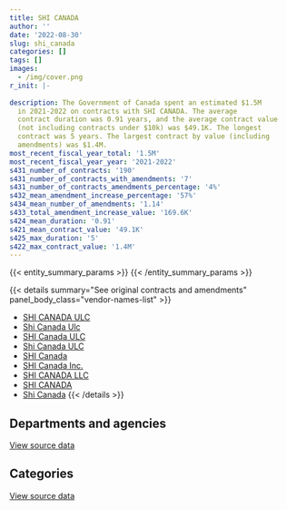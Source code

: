 ```yaml
---
title: SHI CANADA
author: ''
date: '2022-08-30'
slug: shi_canada
categories: []
tags: []
images:
  - /img/cover.png
r_init: |-
  
description: The Government of Canada spent an estimated $1.5M
  in 2021-2022 on contracts with SHI CANADA. The average
  contract duration was 0.91 years, and the average contract value
  (not including contracts under $10k) was $49.1K. The longest
  contract was 5 years. The largest contract by value (including
  amendments) was $1.4M.
most_recent_fiscal_year_total: '1.5M'
most_recent_fiscal_year_year: '2021-2022'
s431_number_of_contracts: '190'
s431_number_of_contracts_with_amendments: '7'
s431_number_of_contracts_amendments_percentage: '4%'
s432_mean_amendment_increase_percentage: '57%'
s434_mean_number_of_amendments: '1.14'
s433_total_amendment_increase_value: '169.6K'
s424_mean_duration: '0.91'
s421_mean_contract_value: '49.1K'
s425_max_duration: '5'
s422_max_contract_value: '1.4M'
---
```


<script src="/rmarkdown-libs/htmlwidgets/htmlwidgets.js"></script>
<link href="/rmarkdown-libs/datatables-css/datatables-crosstalk.css" rel="stylesheet" />
<script src="/rmarkdown-libs/datatables-binding/datatables.js"></script>
<script src="/rmarkdown-libs/jquery/jquery-3.6.0.min.js"></script>
<link href="/rmarkdown-libs/dt-core-bootstrap/css/dataTables.bootstrap.min.css" rel="stylesheet" />
<link href="/rmarkdown-libs/dt-core-bootstrap/css/dataTables.bootstrap.extra.css" rel="stylesheet" />
<script src="/rmarkdown-libs/dt-core-bootstrap/js/jquery.dataTables.min.js"></script>
<script src="/rmarkdown-libs/dt-core-bootstrap/js/dataTables.bootstrap.min.js"></script>
<link href="/rmarkdown-libs/crosstalk/css/crosstalk.min.css" rel="stylesheet" />
<script src="/rmarkdown-libs/crosstalk/js/crosstalk.min.js"></script>
<script src="/rmarkdown-libs/htmlwidgets/htmlwidgets.js"></script>
<link href="/rmarkdown-libs/datatables-css/datatables-crosstalk.css" rel="stylesheet" />
<script src="/rmarkdown-libs/datatables-binding/datatables.js"></script>
<script src="/rmarkdown-libs/jquery/jquery-3.6.0.min.js"></script>
<link href="/rmarkdown-libs/dt-core-bootstrap/css/dataTables.bootstrap.min.css" rel="stylesheet" />
<link href="/rmarkdown-libs/dt-core-bootstrap/css/dataTables.bootstrap.extra.css" rel="stylesheet" />
<script src="/rmarkdown-libs/dt-core-bootstrap/js/jquery.dataTables.min.js"></script>
<script src="/rmarkdown-libs/dt-core-bootstrap/js/dataTables.bootstrap.min.js"></script>
<link href="/rmarkdown-libs/crosstalk/css/crosstalk.min.css" rel="stylesheet" />
<script src="/rmarkdown-libs/crosstalk/js/crosstalk.min.js"></script>

{{< entity_summary_params >}}
{{< /entity_summary_params >}}

{{< details summary="See original contracts and amendments" panel_body_class="vendor-names-list" >}}
- [SHI CANADA ULC](https://search.open.canada.ca/en/ct/?sort=contract_value_f%20desc&page=1&search_text=%22SHI%20CANADA%20ULC%22)
- [Shi Canada Ulc](https://search.open.canada.ca/en/ct/?sort=contract_value_f%20desc&page=1&search_text=%22Shi%20Canada%20Ulc%22)
- [SHI Canada ULC](https://search.open.canada.ca/en/ct/?sort=contract_value_f%20desc&page=1&search_text=%22SHI%20Canada%20ULC%22)
- [Shi Canada ULC](https://search.open.canada.ca/en/ct/?sort=contract_value_f%20desc&page=1&search_text=%22Shi%20Canada%20ULC%22)
- [SHI Canada](https://search.open.canada.ca/en/ct/?sort=contract_value_f%20desc&page=1&search_text=%22SHI%20Canada%22)
- [SHI Canada Inc.](https://search.open.canada.ca/en/ct/?sort=contract_value_f%20desc&page=1&search_text=%22SHI%20Canada%20Inc.%22)
- [SHI CANADA LLC](https://search.open.canada.ca/en/ct/?sort=contract_value_f%20desc&page=1&search_text=%22SHI%20CANADA%20LLC%22)
- [SHI CANADA](https://search.open.canada.ca/en/ct/?sort=contract_value_f%20desc&page=1&search_text=%22SHI%20CANADA%22)
- [Shi Canada](https://search.open.canada.ca/en/ct/?sort=contract_value_f%20desc&page=1&search_text=%22Shi%20Canada%22)
{{< /details >}}

## Departments and agencies

<div id="htmlwidget-1" style="width:100%;height:auto;" class="datatables html-widget"></div>
<script type="application/json" data-for="htmlwidget-1">{"x":{"style":"bootstrap","filter":"none","vertical":false,"data":[["<a href=\"/departments/aafc-aac/\">Agriculture and Agri-Food Canada<\/a>","<a href=\"/departments/cbsa-asfc/\">Canada Border Services Agency<\/a>","<a href=\"/departments/cic/\">Immigration, Refugees and Citizenship Canada<\/a>","<a href=\"/departments/cihr-irsc/\">Canadian Institutes of Health Research<\/a>","<a href=\"/departments/cnsc-ccsn/\">Canadian Nuclear Safety Commission<\/a>","<a href=\"/departments/cra-arc/\">Canada Revenue Agency<\/a>","<a href=\"/departments/csa-asc/\">Canadian Space Agency<\/a>","<a href=\"/departments/csps-efpc/\">Canada School of Public Service<\/a>","<a href=\"/departments/dfatd-maecd/\">Global Affairs Canada<\/a>","<a href=\"/departments/dnd-mdn/\">National Defence<\/a>","<a href=\"/departments/ec/\">Environment and Climate Change Canada<\/a>","<a href=\"/departments/fin/\">Department of Finance Canada<\/a>","<a href=\"/departments/hc-sc/\">Health Canada<\/a>","<a href=\"/departments/ic/\">Innovation, Science and Economic Development Canada<\/a>","<a href=\"/departments/infc/\">Infrastructure Canada<\/a>","<a href=\"/departments/irb-cisr/\">Immigration and Refugee Board of Canada<\/a>","<a href=\"/departments/nfb-onf/\">National Film Board<\/a>","<a href=\"/departments/nrc-cnrc/\">National Research Council Canada<\/a>","<a href=\"/departments/nrcan-rncan/\">Natural Resources Canada<\/a>","<a href=\"/departments/osfi-bsif/\">Office of the Superintendent of Financial Institutions Canada<\/a>","<a href=\"/departments/pc/\">Parks Canada<\/a>","<a href=\"/departments/pco-bcp/\">Privy Council Office<\/a>","<a href=\"/departments/phac-aspc/\">Public Health Agency of Canada<\/a>","<a href=\"/departments/pwgsc-tpsgc/\">Public Services and Procurement Canada<\/a>","<a href=\"/departments/rcmp-grc/\">Royal Canadian Mounted Police<\/a>","<a href=\"/departments/ssc-spc/\">Shared Services Canada<\/a>","<a href=\"/departments/statcan/\">Statistics Canada<\/a>","<a href=\"/departments/tbs-sct/\">Treasury Board of Canada Secretariat<\/a>","<a href=\"/departments/tc/\">Transport Canada<\/a>","<a href=\"/departments/vac-acc/\">Veterans Affairs Canada<\/a>"],[null,null,null,null,1846.67,12062.83,null,null,null,84629.66,24998.32,9403.34,24391.73,14650.68,null,null,null,251.3,33617.53,null,null,null,22446.66,40948.84,10447.98,836400.47,null,null,null,13192.19],[null,null,null,null,13547.23,13197.49,null,18964.75,16742.52,106251.18,1392154.89,4003.77,null,71556.62,23609.99,14140.49,70331.99,15078.07,16465.91,null,821.25,null,31199.48,98337.93,18881.17,599040.19,23545.55,77600.26,null,25354.9],[33258.74,null,1771.21,null,26382.47,19647.38,29971.95,21171.55,35953.51,121123.26,11310.59,null,2878.87,191824.31,10545.17,20151.35,29555.85,15468.57,null,null,10676.25,10642.39,51212.59,99087.01,19961.7,353208.95,62486.43,null,31203.73,41804.85],[2704.78,17008.54,10674.68,20598.73,29724.81,655.12,12050.45,20981.24,35457.57,124152.55,13811.95,null,30914.9,294264.69,null,6935.8,null,40444.01,60713.98,26220.3,null,28334.86,46926.3,203626.46,10120.16,300062.01,57777.47,24698.7,76271.62,23492.28]],"container":"<table class=\"table table-striped table-hover row-border order-column display\">\n  <thead>\n    <tr>\n      <th>Department<\/th>\n      <th>2018-2019<\/th>\n      <th>2019-2020<\/th>\n      <th>2020-2021<\/th>\n      <th>2021-2022<\/th>\n    <\/tr>\n  <\/thead>\n<\/table>","options":{"order":[[4,"desc"]],"pageLength":10,"autoWidth":true,"columnDefs":[{"targets":1,"render":"function(data, type, row, meta) {\n    return type !== 'display' ? data : DTWidget.formatCurrency(data, \"$\", 2, 3, \",\", \".\", true, null);\n  }"},{"targets":2,"render":"function(data, type, row, meta) {\n    return type !== 'display' ? data : DTWidget.formatCurrency(data, \"$\", 2, 3, \",\", \".\", true, null);\n  }"},{"targets":3,"render":"function(data, type, row, meta) {\n    return type !== 'display' ? data : DTWidget.formatCurrency(data, \"$\", 2, 3, \",\", \".\", true, null);\n  }"},{"targets":4,"render":"function(data, type, row, meta) {\n    return type !== 'display' ? data : DTWidget.formatCurrency(data, \"$\", 2, 3, \",\", \".\", true, null);\n  }"},{"width":"16%","targets":[1,2,3,4]},{"className":"dt-right","targets":[1,2,3,4]}],"orderClasses":false}},"evals":["options.columnDefs.0.render","options.columnDefs.1.render","options.columnDefs.2.render","options.columnDefs.3.render"],"jsHooks":[]}</script>
<p class="text-right">
<a href="https://github.com/GoC-Spending/contracts-data/tree/main/data/out/vendors/shi_canada/summary_by_fiscal_year_by_department.csv" class="source-data-link btn btn-link">View source data</a>
</p>

## Categories

<div id="htmlwidget-2" style="width:100%;height:auto;" class="datatables html-widget"></div>
<script type="application/json" data-for="htmlwidget-2">{"x":{"style":"bootstrap","filter":"none","vertical":false,"data":[["<a href=\"/categories/facilities_and_construction/\">Facilities and construction<\/a>","<a href=\"/categories/defence/\">Defence<\/a>","<a href=\"/categories/information_technology/\">Information technology<\/a>"],[null,84629.66,1044658.54],[null,106251.18,2544574.45],[null,121123.26,1130175.42],[17008.54,124152.55,1377462.87]],"container":"<table class=\"table table-striped table-hover row-border order-column display\">\n  <thead>\n    <tr>\n      <th>Category<\/th>\n      <th>2018-2019<\/th>\n      <th>2019-2020<\/th>\n      <th>2020-2021<\/th>\n      <th>2021-2022<\/th>\n    <\/tr>\n  <\/thead>\n<\/table>","options":{"order":[[4,"desc"]],"dom":"t","pageLength":30,"autoWidth":true,"columnDefs":[{"targets":1,"render":"function(data, type, row, meta) {\n    return type !== 'display' ? data : DTWidget.formatCurrency(data, \"$\", 2, 3, \",\", \".\", true, null);\n  }"},{"targets":2,"render":"function(data, type, row, meta) {\n    return type !== 'display' ? data : DTWidget.formatCurrency(data, \"$\", 2, 3, \",\", \".\", true, null);\n  }"},{"targets":3,"render":"function(data, type, row, meta) {\n    return type !== 'display' ? data : DTWidget.formatCurrency(data, \"$\", 2, 3, \",\", \".\", true, null);\n  }"},{"targets":4,"render":"function(data, type, row, meta) {\n    return type !== 'display' ? data : DTWidget.formatCurrency(data, \"$\", 2, 3, \",\", \".\", true, null);\n  }"},{"width":"16%","targets":[1,2,3,4]},{"className":"dt-right","targets":[1,2,3,4]}],"orderClasses":false,"lengthMenu":[10,25,30,50,100]}},"evals":["options.columnDefs.0.render","options.columnDefs.1.render","options.columnDefs.2.render","options.columnDefs.3.render"],"jsHooks":[]}</script>
<p class="text-right">
<a href="https://github.com/GoC-Spending/contracts-data/tree/main/data/out/vendors/shi_canada/summary_by_fiscal_year_by_category.csv" class="source-data-link btn btn-link">View source data</a>
</p>
